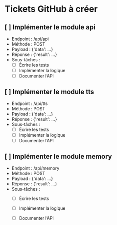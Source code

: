 # Tickets GitHub à créer

## [ ] Implémenter le module **api**
- Endpoint : /api/api
- Méthode : POST
- Payload : {'data': ...}
- Réponse : {'result': ...}
- Sous-tâches :
  - [ ] Écrire les tests
  - [ ] Implémenter la logique
  - [ ] Documenter l’API

## [ ] Implémenter le module **tts**
- Endpoint : /api/tts
- Méthode : POST
- Payload : {'data': ...}
- Réponse : {'result': ...}
- Sous-tâches :
  - [ ] Écrire les tests
  - [ ] Implémenter la logique
  - [ ] Documenter l’API

## [ ] Implémenter le module **memory**
- Endpoint : /api/memory
- Méthode : POST
- Payload : {'data': ...}
- Réponse : {'result': ...}
- Sous-tâches :
  - [ ] Écrire les tests
  - [ ] Implémenter la logique
  - [ ] Documenter l’API

